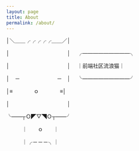 ```yaml
---
layout: page
title: About
permalink: /about/
---
```


│＼＿＿╭╭╭╭╭＿＿／│ 　　 

│　　　　　　　　　　　│ 　╭—————————╮ 

│　　　　　　　　　　　│　 ｜前端社区流浪猫｜ 

│　－　　　　　　　－　│　 ╰—————————╯ 

│≡　　　　ｏ　　　　≡│ 

│　　　　　　　　　　　│　 

╰——┬Ｏ◤▽◥Ｏ┬——╯ 

　　　｜　　ｏ　　｜ 
   
　　　｜╭－－－╮｜
   

 
